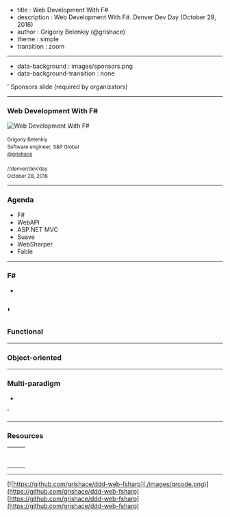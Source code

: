 ﻿- title : Web Development With F#
- description : Web Development With F#. Denver Dev Day (October 28, 2016)
- author : Grigoriy Belenkiy (@grishace)
- theme : simple
- transition : zoom

***
- data-background : images/sponsors.png
- data-background-transition : none

' Sponsors slide (required by organizators)

***

### Web Development With F#

![Web Development With F#](./images/.jpg)

<!-- Image by  -->

<small>Grigoriy Belenkiy<br/>
Software engineer, S&amp;P Global<br/>
[@grishace](https://twitter.com/grishace)<br/>
<br/>
//denver/dev/day<br/>
October 28, 2016</small>

***

### Agenda

- F#
- WebAPI
- ASP.NET MVC
- Suave
- WebSharper
- Fable

***

### F#

- 

' 
---

### Functional


---

### Object-oriented

---

### Multi-paradigm

- 

' 

***

### Resources

<table class="no-borders-table"><tr>
<td width="33%"><a href="" title=""><img alt="" src="./images/"/></a></td>
<td width="33%"><a href="" title=""><img alt="" src="./images/"/></a></td>
<td width="33%"><a href="" title=""><img alt="" src="./images/"/></a></td>
</tr>
<tr><td>
<small><h3></h3>
<h4></h4></small></td>

<td>
<small><h3></h3>
<h4></h4></small></td>

<td>
<small><h3></h3>
<h4></h4></small></td>
</tr></table>

***

[![https://github.com/grishace/ddd-web-fsharp](./images/qrcode.png)](https://github.com/grishace/ddd-web-fsharp)<br/>
[https://github.com/grishace/ddd-web-fsharp](https://github.com/grishace/ddd-web-fsharp)
